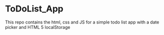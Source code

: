 ToDoList_App
============

This repo contains the html, css and JS for a simple todo list app with a date picker and HTML 5 localStorage
